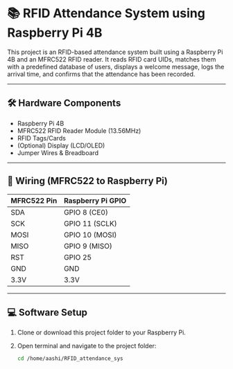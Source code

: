 # 📚 RFID Attendance System using Raspberry Pi 4B

This project is an RFID-based attendance system built using a Raspberry Pi 4B and an MFRC522 RFID reader. It reads RFID card UIDs, matches them with a predefined database of users, displays a welcome message, logs the arrival time, and confirms that the attendance has been recorded.

---

## 🛠 Hardware Components

- Raspberry Pi 4B
- MFRC522 RFID Reader Module (13.56MHz)
- RFID Tags/Cards
- (Optional) Display (LCD/OLED)
- Jumper Wires & Breadboard

---

## 🔌 Wiring (MFRC522 to Raspberry Pi)

| MFRC522 Pin | Raspberry Pi GPIO |
|-------------|-------------------|
| SDA         | GPIO 8 (CE0)      |
| SCK         | GPIO 11 (SCLK)    |
| MOSI        | GPIO 10 (MOSI)    |
| MISO        | GPIO 9 (MISO)     |
| RST         | GPIO 25           |
| GND         | GND               |
| 3.3V        | 3.3V              |

---

## 💻 Software Setup

1. Clone or download this project folder to your Raspberry Pi.

2. Open terminal and navigate to the project folder:

   ```bash
   cd /home/aashi/RFID_attendance_sys
